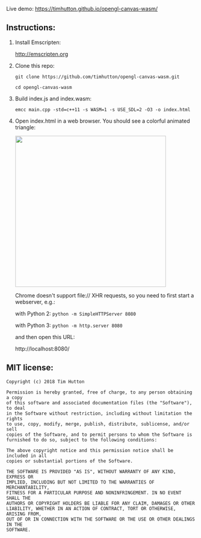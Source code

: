 Live demo: https://timhutton.github.io/opengl-canvas-wasm/

Instructions:
-------------

1. Install Emscripten:

    http://emscripten.org

2. Clone this repo:

    ```git clone https://github.com/timhutton/opengl-canvas-wasm.git```
    
    ```cd opengl-canvas-wasm```
    
3. Build index.js and index.wasm:

    ```emcc main.cpp -std=c++11 -s WASM=1 -s USE_SDL=2 -O3 -o index.html```

4. Open index.html in a web browser. You should see a colorful animated triangle:

    <img width="400px" src="https://user-images.githubusercontent.com/647092/37932094-866c158e-313f-11e8-84f9-3873223373c5.png" />

    Chrome doesn't support file:// XHR requests, so you need to first start a webserver, e.g.:

    with Python 2: ```python -m SimpleHTTPServer 8080```
    
    with Python 3: ```python -m http.server 8080```

    and then open this URL:

    http://localhost:8080/


MIT license:
----------------

```
Copyright (c) 2018 Tim Hutton

Permission is hereby granted, free of charge, to any person obtaining a copy
of this software and associated documentation files (the "Software"), to deal
in the Software without restriction, including without limitation the rights
to use, copy, modify, merge, publish, distribute, sublicense, and/or sell
copies of the Software, and to permit persons to whom the Software is
furnished to do so, subject to the following conditions:

The above copyright notice and this permission notice shall be included in all
copies or substantial portions of the Software.

THE SOFTWARE IS PROVIDED "AS IS", WITHOUT WARRANTY OF ANY KIND, EXPRESS OR
IMPLIED, INCLUDING BUT NOT LIMITED TO THE WARRANTIES OF MERCHANTABILITY,
FITNESS FOR A PARTICULAR PURPOSE AND NONINFRINGEMENT. IN NO EVENT SHALL THE
AUTHORS OR COPYRIGHT HOLDERS BE LIABLE FOR ANY CLAIM, DAMAGES OR OTHER
LIABILITY, WHETHER IN AN ACTION OF CONTRACT, TORT OR OTHERWISE, ARISING FROM,
OUT OF OR IN CONNECTION WITH THE SOFTWARE OR THE USE OR OTHER DEALINGS IN THE
SOFTWARE.
```
